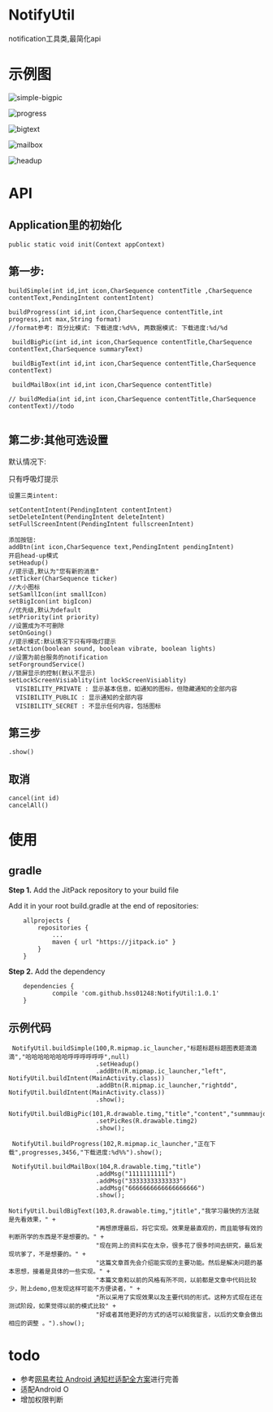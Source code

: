 # NotifyUtil

notification工具类,最简化api

# 示例图



 ![simple-bigpic](image/simple-bigpic.jpg)



 ![progress](image/progress.jpg)



 ![bigtext](image/bigtext.jpg)



 ![mailbox](image/mailbox.jpg)



 ![headup](image/headup.jpg)

# API

## Application里的初始化

```
public static void init(Context appContext)
```



## 第一步:

```
buildSimple(int id,int icon,CharSequence contentTitle ,CharSequence contentText,PendingIntent contentIntent)
  
buildProgress(int id,int icon,CharSequence contentTitle,int progress,int max,String format)
//format参考: 百分比模式: 下载进度:%d%%, 两数据模式: 下载进度:%d/%d
 
 buildBigPic(int id,int icon,CharSequence contentTitle,CharSequence contentText,CharSequence summaryText)
 
 buildBigText(int id,int icon,CharSequence contentTitle,CharSequence contentText)
 
 buildMailBox(int id,int icon,CharSequence contentTitle)
 
// buildMedia(int id,int icon,CharSequence contentTitle,CharSequence contentText)//todo 
  
```

## 第二步:其他可选设置

默认情况下:

只有呼吸灯提示



```
设置三类intent:

setContentIntent(PendingIntent contentIntent)
setDeleteIntent(PendingIntent deleteIntent)
setFullScreenIntent(PendingIntent fullscreenIntent)

添加按钮:
addBtn(int icon,CharSequence text,PendingIntent pendingIntent)
开启head-up模式
setHeadup()
//提示语,默认为"您有新的消息"
setTicker(CharSequence ticker)
//大小图标
setSamllIcon(int smallIcon)
setBigIcon(int bigIcon)
//优先级,默认为default
setPriority(int priority)
//设置成为不可删除
setOnGoing()
//提示模式:默认情况下只有呼吸灯提示
setAction(boolean sound, boolean vibrate, boolean lights)
//设置为前台服务的notification
setForgroundService() 
//锁屏显示的控制(默认不显示)
setLockScreenVisiablity(int lockScreenVisiablity)
  VISIBILITY_PRIVATE : 显示基本信息，如通知的图标，但隐藏通知的全部内容 
  VISIBILITY_PUBLIC : 显示通知的全部内容 
  VISIBILITY_SECRET : 不显示任何内容，包括图标
```

## 第三步

```
.show()
```



 ## 取消

```
cancel(int id)
cancelAll()
```

# 使用

## gradle

**Step 1.** Add the JitPack repository to your build file

Add it in your root build.gradle at the end of repositories:

```
    allprojects {
        repositories {
            ...
            maven { url "https://jitpack.io" }
        }
    }
```

**Step 2.** Add the dependency

```
    dependencies {
            compile 'com.github.hss01248:NotifyUtil:1.0.1'
    }
```



## 示例代码

```
 NotifyUtil.buildSimple(100,R.mipmap.ic_launcher,"标题标题标题图表题滴滴滴","哈哈哈哈哈哈哈呼呼呼呼呼呼",null)
                        .setHeadup()
                        .addBtn(R.mipmap.ic_launcher,"left", NotifyUtil.buildIntent(MainActivity.class))
                        .addBtn(R.mipmap.ic_launcher,"rightdd", NotifyUtil.buildIntent(MainActivity.class))
                        .show();
        
NotifyUtil.buildBigPic(101,R.drawable.timg,"title","content","summmaujds")
                        .setPicRes(R.drawable.timg2)
                        .show();
                        
 NotifyUtil.buildProgress(102,R.mipmap.ic_launcher,"正在下载",progresses,3456,"下载进度:%d%%").show();
 
 NotifyUtil.buildMailBox(104,R.drawable.timg,"title")
                        .addMsg("11111111111")
                        .addMsg("33333333333333")
                        .addMsg("6666666666666666666")
                        .show();

NotifyUtil.buildBigText(103,R.drawable.timg,"jtitle","我学习最快的方法就是先看效果，" +
                        "再想原理最后，将它实现。效果是最直观的，而且能够有效的判断所学的东西是不是想要的。" +
                        "现在网上的资料实在太杂，很多花了很多时间去研究，最后发现坑爹了，不是想要的。" +
                        "这篇文章首先会介绍能实现的主要功能。然后是解决问题的基本思想，接着是具体的一些实现。" +
                        "本篇文章和以前的风格有所不同，以前都是文章中代码比较少，附上demo,但发现这样可能不方便读者，" +
                        "所以采用了实现效果以及主要代码的形式。这种方式现在还在测试阶段，如果觉得以前的模式比较" +
                        "好或者其他更好的方式的话可以給我留言，以后的文章会做出相应的调整 。").show();
```


# todo
* 参考[网易考拉 Android 通知栏适配全方案](https://www.jianshu.com/p/9bf70d125582)进行完善
* 适配Android O
* 增加权限判断
